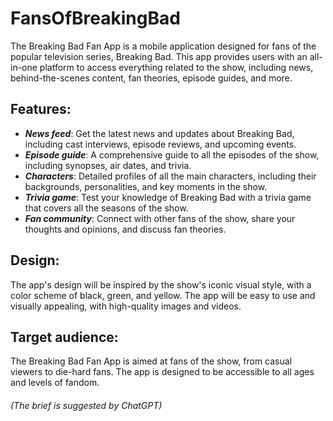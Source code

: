 # FansOfBreakingBad

The Breaking Bad Fan App is a mobile application designed for fans of the popular television series, Breaking Bad. This app provides users with an all-in-one platform to access everything related to the show, including news, behind-the-scenes content, fan theories, episode guides, and more.

## **Features**:

+ **_News feed_**: Get the latest news and updates about Breaking Bad, including cast interviews, episode reviews, and upcoming events.
+ **_Episode guide_**: A comprehensive guide to all the episodes of the show, including synopses, air dates, and trivia.  
+ **_Characters_**: Detailed profiles of all the main characters, including their backgrounds, personalities, and key moments in the show.  
+ **_Trivia game_**: Test your knowledge of Breaking Bad with a trivia game that covers all the seasons of the show.
+ **_Fan community_**: Connect with other fans of the show, share your thoughts and opinions, and discuss fan theories.

## **Design**:
The app's design will be inspired by the show's iconic visual style, with a color scheme of black, green, and yellow. The app will be easy to use and visually appealing, with high-quality images and videos.

## **Target audience**:
The Breaking Bad Fan App is aimed at fans of the show, from casual viewers to die-hard fans. The app is designed to be accessible to all ages and levels of fandom.

###### (The brief is suggested by ChatGPT)
